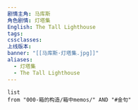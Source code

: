 ```yaml
---
剧情主角: 马库斯
角色剧情: 灯塔集
English: The Tall Lighthouse
tags: 
cssclasses: 
上线版本: 
banner: "[[马库斯·灯塔集.jpg]]"
aliases:
  - 灯塔集
  - The Tall Lighthouse
---
```

```dataview
list
from "000-箱的构造/箱中memos/" AND "#金句"
```
